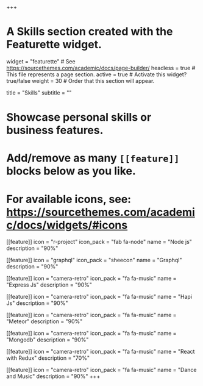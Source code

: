 +++
# A Skills section created with the Featurette widget.
widget = "featurette"  # See https://sourcethemes.com/academic/docs/page-builder/
headless = true  # This file represents a page section.
active = true  # Activate this widget? true/false
weight = 30  # Order that this section will appear.

title = "Skills"
subtitle = ""

# Showcase personal skills or business features.
#
# Add/remove as many `[[feature]]` blocks below as you like.
#
# For available icons, see: https://sourcethemes.com/academic/docs/widgets/#icons

[[feature]]
  icon = "r-project"
  icon_pack = "fab fa-node"
  name = "Node js"
  description = "90%"

  [[feature]]
  icon = "graphql"
  icon_pack = "sheecon"
  name = "Graphql"
  description = "90%"

  [[feature]]
  icon = "camera-retro"
  icon_pack = "fa fa-music"
  name = "Express Js"
  description = "90%"

  [[feature]]
  icon = "camera-retro"
  icon_pack = "fa fa-music"
  name = "Hapi Js"
  description = "90%"

  [[feature]]
  icon = "camera-retro"
  icon_pack = "fa fa-music"
  name = "Meteor"
  description = "90%"

  [[feature]]
  icon = "camera-retro"
  icon_pack = "fa fa-music"
  name = "Mongodb"
  description = "90%"

  [[feature]]
  icon = "camera-retro"
  icon_pack = "fa fa-music"
  name = "React with Redux"
  description = "70%"

  [[feature]]
  icon = "camera-retro"
  icon_pack = "fa fa-music"
  name = "Dance and Music"
  description = "90%"
+++
